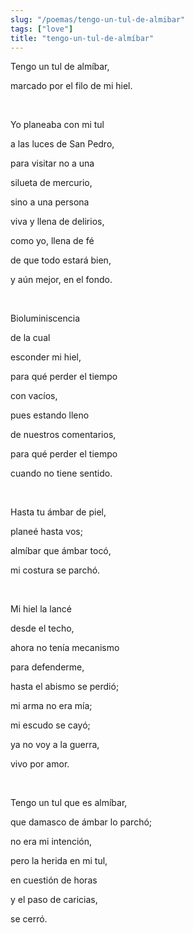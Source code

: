 ```yaml
---
slug: "/poemas/tengo-un-tul-de-almibar"
tags: ["love"]
title: "tengo-un-tul-de-almíbar"
---
```

Tengo un tul de almíbar,

marcado por el filo de mi hiel.

&nbsp;

Yo planeaba con mi tul

a las luces de San Pedro,

para visitar no a una

silueta de mercurio,

sino a una persona

viva y llena de delirios,

como yo, llena de fé

de que todo estará bien,

y aún mejor, en el fondo.

&nbsp;

Bioluminiscencia

de la cual

esconder mi hiel,

para qué perder el tiempo

con vacíos,

pues estando lleno

de nuestros comentarios,

para qué perder el tiempo

cuando no tiene sentido.

&nbsp;

Hasta tu ámbar de piel,

planeé hasta vos;

almíbar que ámbar tocó,

mi costura se parchó.

&nbsp;

Mi hiel la lancé

desde el techo,

ahora no tenía mecanismo

para defenderme,

hasta el abismo se perdió;

mi arma no era mía;

mi escudo se cayó;

ya no voy a la guerra,

vivo por amor.

&nbsp;

Tengo un tul que es almíbar,

que damasco de ámbar lo parchó;

no era mi intención,

pero la herida en mi tul,

en cuestión de horas

y el paso de caricias,

se cerró.